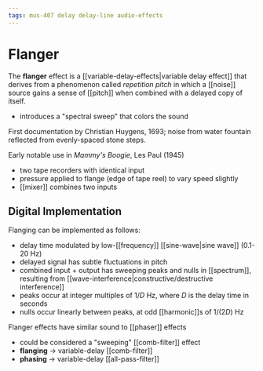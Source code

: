 ```yaml
---
tags: mus-407 delay delay-line audio-effects
---
```


# Flanger

The **flanger** effect is a [[variable-delay-effects|variable delay effect]] that derives from a phenomenon called _repetition pitch_ in which a [[noise]] source gains a sense of [[pitch]] when combined with a delayed copy of itself.

- introduces a "spectral sweep" that colors the sound

First documentation by Christian Huygens, 1693; noise from water fountain reflected from evenly-spaced stone steps.

Early notable use in _Mammy's Boogie_, Les Paul (1945)

- two tape recorders with identical input
- pressure applied to flange (edge of tape reel) to vary speed slightly
- [[mixer]] combines two inputs

## Digital Implementation

Flanging can be implemented as follows:

- delay time modulated by low-[[frequency]] [[sine-wave|sine wave]] (0.1-20 Hz)
- delayed signal has subtle fluctuations in pitch
- combined input + output has sweeping peaks and nulls in [[spectrum]], resulting from [[wave-interference|constructive/destructive interference]]
- peaks occur at integer multiples of $1/D$ Hz, where $D$ is the delay time in seconds
- nulls occur linearly between peaks, at odd [[harmonic]]s of $1/(2D)$ Hz

Flanger effects have similar sound to [[phaser]] effects

- could be considered a "sweeping" [[comb-filter]] effect
- **flanging** → variable-delay [[comb-filter]]
- **phasing** → variable-delay [[all-pass-filter]]
